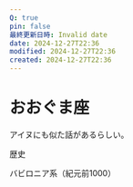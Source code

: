 ```yaml
---
Q: true
pin: false
最終更新日時: Invalid date
date: 2024-12-27T22:36
modified: 2024-12-27T22:36
created: 2024-12-27T22:36
---
```

# おおぐま座

アイヌにも似た話があるらしい。

歴史

バビロニア系（紀元前1000）